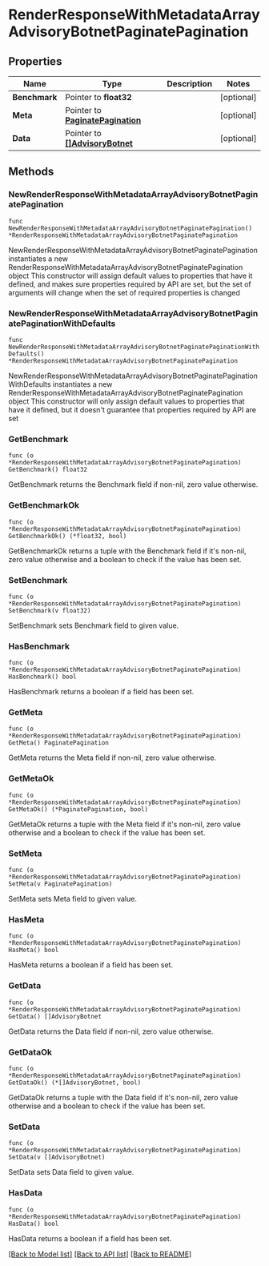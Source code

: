# RenderResponseWithMetadataArrayAdvisoryBotnetPaginatePagination

## Properties

Name | Type | Description | Notes
------------ | ------------- | ------------- | -------------
**Benchmark** | Pointer to **float32** |  | [optional] 
**Meta** | Pointer to [**PaginatePagination**](PaginatePagination.md) |  | [optional] 
**Data** | Pointer to [**[]AdvisoryBotnet**](AdvisoryBotnet.md) |  | [optional] 

## Methods

### NewRenderResponseWithMetadataArrayAdvisoryBotnetPaginatePagination

`func NewRenderResponseWithMetadataArrayAdvisoryBotnetPaginatePagination() *RenderResponseWithMetadataArrayAdvisoryBotnetPaginatePagination`

NewRenderResponseWithMetadataArrayAdvisoryBotnetPaginatePagination instantiates a new RenderResponseWithMetadataArrayAdvisoryBotnetPaginatePagination object
This constructor will assign default values to properties that have it defined,
and makes sure properties required by API are set, but the set of arguments
will change when the set of required properties is changed

### NewRenderResponseWithMetadataArrayAdvisoryBotnetPaginatePaginationWithDefaults

`func NewRenderResponseWithMetadataArrayAdvisoryBotnetPaginatePaginationWithDefaults() *RenderResponseWithMetadataArrayAdvisoryBotnetPaginatePagination`

NewRenderResponseWithMetadataArrayAdvisoryBotnetPaginatePaginationWithDefaults instantiates a new RenderResponseWithMetadataArrayAdvisoryBotnetPaginatePagination object
This constructor will only assign default values to properties that have it defined,
but it doesn't guarantee that properties required by API are set

### GetBenchmark

`func (o *RenderResponseWithMetadataArrayAdvisoryBotnetPaginatePagination) GetBenchmark() float32`

GetBenchmark returns the Benchmark field if non-nil, zero value otherwise.

### GetBenchmarkOk

`func (o *RenderResponseWithMetadataArrayAdvisoryBotnetPaginatePagination) GetBenchmarkOk() (*float32, bool)`

GetBenchmarkOk returns a tuple with the Benchmark field if it's non-nil, zero value otherwise
and a boolean to check if the value has been set.

### SetBenchmark

`func (o *RenderResponseWithMetadataArrayAdvisoryBotnetPaginatePagination) SetBenchmark(v float32)`

SetBenchmark sets Benchmark field to given value.

### HasBenchmark

`func (o *RenderResponseWithMetadataArrayAdvisoryBotnetPaginatePagination) HasBenchmark() bool`

HasBenchmark returns a boolean if a field has been set.

### GetMeta

`func (o *RenderResponseWithMetadataArrayAdvisoryBotnetPaginatePagination) GetMeta() PaginatePagination`

GetMeta returns the Meta field if non-nil, zero value otherwise.

### GetMetaOk

`func (o *RenderResponseWithMetadataArrayAdvisoryBotnetPaginatePagination) GetMetaOk() (*PaginatePagination, bool)`

GetMetaOk returns a tuple with the Meta field if it's non-nil, zero value otherwise
and a boolean to check if the value has been set.

### SetMeta

`func (o *RenderResponseWithMetadataArrayAdvisoryBotnetPaginatePagination) SetMeta(v PaginatePagination)`

SetMeta sets Meta field to given value.

### HasMeta

`func (o *RenderResponseWithMetadataArrayAdvisoryBotnetPaginatePagination) HasMeta() bool`

HasMeta returns a boolean if a field has been set.

### GetData

`func (o *RenderResponseWithMetadataArrayAdvisoryBotnetPaginatePagination) GetData() []AdvisoryBotnet`

GetData returns the Data field if non-nil, zero value otherwise.

### GetDataOk

`func (o *RenderResponseWithMetadataArrayAdvisoryBotnetPaginatePagination) GetDataOk() (*[]AdvisoryBotnet, bool)`

GetDataOk returns a tuple with the Data field if it's non-nil, zero value otherwise
and a boolean to check if the value has been set.

### SetData

`func (o *RenderResponseWithMetadataArrayAdvisoryBotnetPaginatePagination) SetData(v []AdvisoryBotnet)`

SetData sets Data field to given value.

### HasData

`func (o *RenderResponseWithMetadataArrayAdvisoryBotnetPaginatePagination) HasData() bool`

HasData returns a boolean if a field has been set.


[[Back to Model list]](../README.md#documentation-for-models) [[Back to API list]](../README.md#documentation-for-api-endpoints) [[Back to README]](../README.md)


